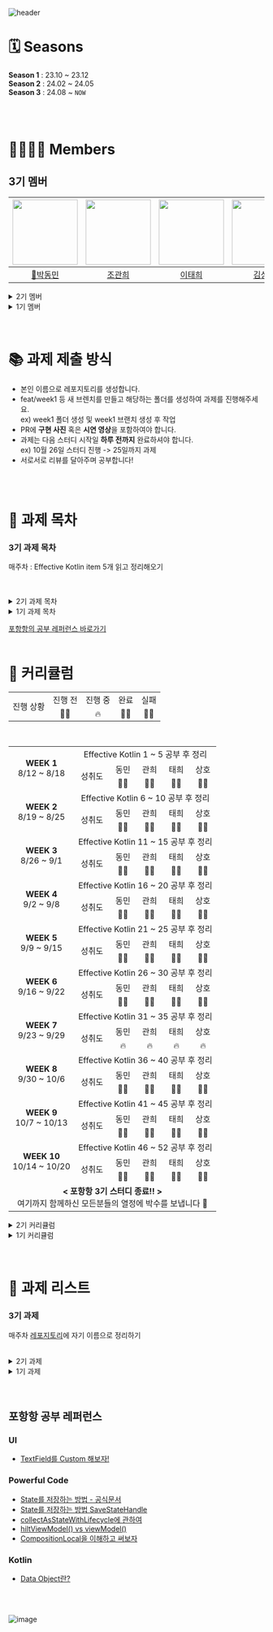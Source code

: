 ![header](https://capsule-render.vercel.app/api?type=waving&color=gradient&animation=twinkling&height=230&text=👋%20포항항%20Study&desc=Team.%20포항항ꉂꉂ(ᵔᗜᵔ*)&fontSize=40&fontAlign=50&fontAlignY=33&descSize=20&descAlign=50&descAlignY=55)  

# 🗓️ Seasons
**Season 1** : 23.10 ~ 23.12   
**Season 2** : 24.02 ~ 24.05   
**Season 3** : 24.08 ~ `NOW`

</br>
</br>

# 👨‍👩‍👧‍👦 Members
## 3기 멤버
|<img src="https://avatars.githubusercontent.com/u/52882799?s=70&v=4" width="128" />|<img src="https://avatars.githubusercontent.com/u/90740783?v=4" width="128" />|<img src="https://avatars.githubusercontent.com/u/98825364?v=4" width="128" />| <img src="https://avatars.githubusercontent.com/u/97405341?v=4" width="128" />|
|:---------:|:---------:|:---------:|:---------:|
|[👑박동민](https://github.com/chattymin)|[조관희](https://github.com/Jokwanhee)|[이태희](https://github.com/taeheeL)|[김상호](https://github.com/Marchbreeze)|

<details>
<summary>2기 멤버</summary>

|<img src="https://avatars.githubusercontent.com/u/52882799?s=70&v=4" width="128" />|<img src="https://avatars.githubusercontent.com/u/91793891?v=4" width="128" />|<img src="https://avatars.githubusercontent.com/u/90740783?v=4" width="128" />|<img src="https://avatars.githubusercontent.com/u/83583757?v=4" width="128" />| <img src="https://avatars.githubusercontent.com/u/98825364?v=4" width="128" />| 
|:---------:|:---------:|:---------:|:---------:|:---------:|
|[👑박동민](https://github.com/chattymin)|[박강희](https://github.com/stellar-halo)|[조관희](https://github.com/Jokwanhee)|[강유리](https://github.com/kangyuri1114)|[이태희](https://github.com/taeheeL)|
</details>

<details>
<summary>1기 멤버</summary>
	
|<img src="https://avatars.githubusercontent.com/u/52882799?s=70&v=4" width="128" />|<img src="https://avatars.githubusercontent.com/u/91793891?v=4" width="128" />|<img src="https://avatars.githubusercontent.com/u/90740783?v=4" width="128" />|<img src="https://avatars.githubusercontent.com/u/83583757?v=4" width="128" />| 
|:---------:|:---------:|:---------:|:---------:|
|[👑박동민](https://github.com/chattymin)|[박강희](https://github.com/stellar-halo)|[조관희](https://github.com/Jokwanhee)|[강유리](https://github.com/kangyuri1114)|
</details>

</br>
</br>

# 📚 과제 제출 방식
- 본인 이름으로 레포지토리를 생성합니다.
- feat/week1 등 새 브렌치를 만들고 해당하는 폴더를 생성하여 과제를 진행해주세요. </br>ex) week1 폴더 생성 및 week1 브랜치 생성 후 작업
- PR에 **구현 사진** 혹은 **시연 영상**을 포함하여야 합니다.
- 과제는 다음 스터디 시작일 **하루 전까지** 완료하셔야 합니다. </br>ex) 10월 26일 스터디 진행 -> 25일까지 과제
- 서로서로 리뷰를 달아주며 공부합니다!   

</br>
</br>

# 🧾 과제 목차
### 3기 과제 목차
매주차 : Effective Kotlin item 5개 읽고 정리해오기   
</br>
</br>


<details>
<summary>2기 과제 목차</summary>

1주차 : [MVI 공부해오기](#1주차-MVI-공부해오기)   
2주차 ~ 3주차 : [MVI + orbit을 적용한 Compose 프로젝트 클론코딩](#2주차-3주차-클론코딩)   
4주차 : [DO SOPT Android 1주차 Migration to Compose + MVI](#4주차-SOPT-1주차-마이그레이션)   
5주차 : [DO SOPT Android 2주차 Migration to Compose + MVI](#5주차-SOPT-2주차-마이그레이션)   
6주차 : [DO SOPT Android 3주차 Migration to Compose + MVI](#6주차-SOPT-3주차-마이그레이션)   
7주차 : [DO SOPT Android 4주차 Migration to Compose + MVI](#7주차-SOPT-4주차-마이그레이션)      
</details>

<details>
<summary>1기 과제 목차</summary>

1주차 : [프로필 카드 구현 ](#1주차-프로필-카드-구현)  
2주차 : [카탈로그 앱 구현 ](#2주차-카탈로그-앱-구현)  
3주차 : [만족도 조사 앱 구현 ](#3주차-만족도-조사-앱-구현)  
4주차 : [만족도 조사 앱 with 애니메이션 ](#4주차-만족도-조사-앱-with-애니메이션)   
6주차 : [rememver vs LivdData ](#6주차-remember-vs-LiveData)   
</details>

[포항항의 공부 레퍼런스 바로가기](#포항항-공부-레퍼런스)
</br>
</br>


# 🤖 커리큘럼
<table align="center" width=100%>
<tr>
	<td rowspan="2" colspan=2 align="center">
		진행 상황
	</td>
		<td align="center">
		진행 전
	</td>
	<td align="center">
		진행 중
	</td>
	<td align="center">
		완료
	</td>
	<td align="center">
		실패
	</td>
</tr>
<tr>
  <td align="center">
		👨‍💻
	</td>
	<td align="center">
		🔥
	</td>
	<td align="center">
		🙆‍♂️
	</td>
	<td align="center">
		🙅‍♀️
	</td>
</tr>
</table>


<table align="center" width=100%>
<tr>
	<td rowspan="3" colspan="2" align="center">
		<b>WEEK 1</b>
		<br>
		 8/12 ~ 8/18
	</td>
	<td colspan="6" align="center">
		 Effective Kotlin 1 ~ 5 공부 후 정리
	</td>
</tr>
<tr>
	<td rowspan="2" colspan=2 align="center">
		성취도
	</td>
		<td align="center">
		동민
	</td>
	<td align="center">
		관희
	</td>
	<td align="center">
		태희
	</td>
	<td align="center">
		상호
	</td>
</tr>
<tr>
  <td align="center">
		🙅‍♀️
	</td>
	<td align="center">
		🙆‍♂️
	</td>
	<td align="center">
		🙆‍♂️
	</td>
	<td align="center">
		🙆‍♂️
	</td>
</tr>
<tr>
	<td rowspan="3" colspan="2" align="center">
		<b>WEEK 2</b>
		<br>
		 8/19 ~ 8/25
	</td>
	<td colspan="6" align="center">
		 Effective Kotlin 6 ~ 10 공부 후 정리
	</td>
</tr>
<tr>
	<td rowspan="2" colspan=2 align="center">
		성취도
	</td>
		<td align="center">
		동민
	</td>
	<td align="center">
		관희
	</td>
	<td align="center">
		태희
	</td>
	<td align="center">
		상호
	</td>
</tr>
<tr>
  <td align="center">
		🙆‍♂️
	</td>
	<td align="center">
		🙆‍♂️
	</td>
	<td align="center">
		🙆‍♂️
	</td>
	<td align="center">
		🙆‍♂️
	</td>
</tr>
<tr>
	<td rowspan="3" colspan="2" align="center">
		<b>WEEK 3</b>
		<br>
		 8/26 ~ 9/1
	</td>
	<td colspan="6" align="center">
		 Effective Kotlin 11 ~ 15 공부 후 정리
	</td>
</tr>
<tr>
	<td rowspan="2" colspan=2 align="center">
		성취도
	</td>
		<td align="center">
		동민
	</td>
	<td align="center">
		관희
	</td>
	<td align="center">
		태희
	</td>
	<td align="center">
		상호
	</td>
</tr>
<tr>
  <td align="center">
		🙆‍♂️
	</td>
	<td align="center">
		🙆‍♂️
	</td>
	<td align="center">
		🙆‍♂️
	</td>
	<td align="center">
		🙆‍♂️
	</td>
</tr>
<tr>
	<td rowspan="3" colspan="2" align="center">
		<b>WEEK 4</b>
		<br>
		 9/2 ~ 9/8
	</td>
	<td colspan="6" align="center">
		 Effective Kotlin 16 ~ 20 공부 후 정리
	</td>
</tr>
<tr>
	<td rowspan="2" colspan=2 align="center">
		성취도
	</td>
		<td align="center">
		동민
	</td>
	<td align="center">
		관희
	</td>
	<td align="center">
		태희
	</td>
	<td align="center">
		상호
	</td>
</tr>
<tr>
  <td align="center">
		🙆‍♂️
	</td>
	<td align="center">
		🙆‍♂️
	</td>
	<td align="center">
		🙆‍♂️
	</td>
	<td align="center">
		🙆‍♂️
	</td>
</tr>
<tr>
	<td rowspan="3" colspan="2" align="center">
		<b>WEEK 5</b>
		<br>
		 9/9 ~ 9/15
	</td>
	<td colspan="6" align="center">
		 Effective Kotlin 21 ~ 25 공부 후 정리
	</td>
</tr>
<tr>
	<td rowspan="2" colspan=2 align="center">
		성취도
	</td>
		<td align="center">
		동민
	</td>
	<td align="center">
		관희
	</td>
	<td align="center">
		태희
	</td>
	<td align="center">
		상호
	</td>
</tr>
<tr>
  <td align="center">
		🙆‍♂️
	</td>
	<td align="center">
		🙆‍♂️
	</td>
	<td align="center">
		🙆‍♂️
	</td>
	<td align="center">
		🙆‍♂️
	</td>
</tr>
<tr>
	<td rowspan="3" colspan="2" align="center">
		<b>WEEK 6</b>
		<br>
		 9/16 ~ 9/22
	</td>
	<td colspan="6" align="center">
		 Effective Kotlin 26 ~ 30 공부 후 정리
	</td>
</tr>
<tr>
	<td rowspan="2" colspan=2 align="center">
		성취도
	</td>
		<td align="center">
		동민
	</td>
	<td align="center">
		관희
	</td>
	<td align="center">
		태희
	</td>
	<td align="center">
		상호
	</td>
</tr>
<tr>
  <td align="center">
		🙆‍♂️
	</td>
	<td align="center">
		🙆‍♂️
	</td>
	<td align="center">
		🙆‍♂️
	</td>
	<td align="center">
		🙆‍♂️
	</td>
</tr>
<tr>
	<td rowspan="3" colspan="2" align="center">
		<b>WEEK 7</b>
		<br>
		 9/23 ~ 9/29
	</td>
	<td colspan="6" align="center">
		 Effective Kotlin 31 ~ 35 공부 후 정리
	</td>
</tr>
<tr>
	<td rowspan="2" colspan=2 align="center">
		성취도
	</td>
		<td align="center">
		동민
	</td>
	<td align="center">
		관희
	</td>
	<td align="center">
		태희
	</td>
	<td align="center">
		상호
	</td>
</tr>
<tr>
  <td align="center">
		🔥
	</td>
	<td align="center">
		🔥
	</td>
	<td align="center">
		🔥
	</td>
	<td align="center">
		🔥
	</td>
</tr>
<tr>
	<td rowspan="3" colspan="2" align="center">
		<b>WEEK 8</b>
		<br>
		 9/30 ~ 10/6
	</td>
	<td colspan="6" align="center">
		 Effective Kotlin 36 ~ 40 공부 후 정리
	</td>
</tr>
<tr>
	<td rowspan="2" colspan=2 align="center">
		성취도
	</td>
		<td align="center">
		동민
	</td>
	<td align="center">
		관희
	</td>
	<td align="center">
		태희
	</td>
	<td align="center">
		상호
	</td>
</tr>
<tr>
  <td align="center">
		👨‍💻
	</td>
	<td align="center">
		👨‍💻
	</td>
	<td align="center">
		👨‍💻
	</td>
	<td align="center">
		👨‍💻
	</td>
</tr>
<tr>
	<td rowspan="3" colspan="2" align="center">
		<b>WEEK 9</b>
		<br>
		 10/7 ~ 10/13
	</td>
	<td colspan="6" align="center">
		 Effective Kotlin 41 ~ 45 공부 후 정리
	</td>
</tr>
<tr>
	<td rowspan="2" colspan=2 align="center">
		성취도
	</td>
		<td align="center">
		동민
	</td>
	<td align="center">
		관희
	</td>
	<td align="center">
		태희
	</td>
	<td align="center">
		상호
	</td>
</tr>
<tr>
  <td align="center">
		👨‍💻
	</td>
	<td align="center">
		👨‍💻
	</td>
	<td align="center">
		👨‍💻
	</td>
	<td align="center">
		👨‍💻
	</td>
</tr>

<tr>
	<td rowspan="3" colspan="2" align="center">
		<b>WEEK 10</b>
		<br>
		 10/14 ~ 10/20
	</td>
	<td colspan="6" align="center">
		 Effective Kotlin 46 ~ 52 공부 후 정리
	</td>
</tr>
<tr>
	<td rowspan="2" colspan=2 align="center">
		성취도
	</td>
		<td align="center">
		동민
	</td>
	<td align="center">
		관희
	</td>
	<td align="center">
		태희
	</td>
	<td align="center">
		상호
	</td>
</tr>
<tr>
  <td align="center">
		👨‍💻
	</td>
	<td align="center">
		👨‍💻
	</td>
	<td align="center">
		👨‍💻
	</td>
	<td align="center">
		👨‍💻
	</td>
</tr>
<tr>
	<td colspan="9" align="center">
		<b>< 포항항 3기 스터디 종료!! ></b>
		<br>
		 여기까지 함께하신 모든분들의 열정에 박수를 보냅니다 👏
	</td>
	<br/>
</tr>
</table>




<details>
<summary>2기 커리큘럼</summary>

<table align="center" width=100%>
<tr>
	<td rowspan="4" colspan="2" align="center">
		<b>WEEK 1</b>
		<br>
		 2/14 ~ 2/23
	</td>
	<td colspan="7" align="center">
		 MVI란 무엇일까? 어떻게 쓰고, 왜 쓰는지 공부해오기
	</td>
</tr>
<tr>
	<td colspan=2 align="center">
		과제
	</td>
	<td colspan=5 align="center">
	  	대면 발표 자료 준비 및 발표
  	</td>
</tr>
<tr>
	<td rowspan="2" colspan=2 align="center">
		성취도
	</td>
		<td align="center">
		동민
	</td>
	<td align="center">
		강희
	</td>
	<td align="center">
		관희
	</td>
	<td align="center">
		유리
	</td>
	<td align="center">
		??
	</td>
</tr>
<tr>
  <td align="center">
		🙆‍♂️
	</td>
	<td align="center">
		🙆‍♂️
	</td>
	<td align="center">
		🙆‍♂️
	</td>
	<td align="center">
		🙆‍♂️
	</td>
	<td align="center">
		??
	</td>
</tr>
<tr>
	<td rowspan="4" colspan="2" align="center">
		<b>WEEK 2 ~ WEEK 3</b>
		<br>
		 2/24 ~ 3/5
	</td>
	<td colspan="7" align="center">
		 Compose + orbit 프로젝트 클론코딩하기
	</td>
</tr>
<tr>
	<td colspan=2 align="center">
		과제
	</td>
	<td colspan=5 align="center">
	  	야무지게 구현해오기
  	</td>
</tr>
<tr>
	<td rowspan="2" colspan=2 align="center">
		성취도
	</td>
		<td align="center">
		동민
	</td>
	<td align="center">
		강희
	</td>
	<td align="center">
		관희
	</td>
	<td align="center">
		유리
	</td>
	<td align="center">
		태희
	</td>
</tr>
<tr>
  <td align="center">
		🙆‍♂️
	</td>
	<td align="center">
		🙅‍♀️
	</td>
	<td align="center">
		🙆‍♂️
	</td>
	<td align="center">
		🙆‍♂️
	</td>
	<td align="center">
		🙅‍♀️
	</td>
</tr>
<tr>
	<td rowspan="4" colspan="2" align="center">
		<b>WEEK 4</b>
		<br>
		 3/6 ~ 3/12
	</td>
	<td colspan="7" align="center">
		 <b>SOPT 1주차</b> 내용 적용하여 Compose + MVI로 코드구현
	</td>
</tr>
<tr>
	<td colspan=2 align="center">
		과제
	</td>
	<td colspan=5 align="center">
	  	야무지게 구현해오기
  	</td>
</tr>
<tr>
	<td rowspan="2" colspan=2 align="center">
		성취도
	</td>
		<td align="center">
		동민
	</td>
	<td align="center">
		강희
	</td>
	<td align="center">
		관희
	</td>
	<td align="center">
		유리
	</td>
	<td align="center">
		태희
	</td>
</tr>
<tr>
  <td align="center">
		🙆‍♂️
	</td>
	<td align="center">
		🙅‍♀️
	</td>
	<td align="center">
		🙆‍♂️
	</td>
	<td align="center">
		🙆‍♂️
	</td>
	<td align="center">
		🙆‍♂️
	</td>
</tr>
<tr>
	<td rowspan="4" colspan="2" align="center">
		<b>WEEK 5</b>
		<br>
		 3/13 ~ 3/19
	</td>
	<td colspan="7" align="center">
		 <b>SOPT 2주차</b> 내용 적용하여 Compose + MVI로 코드구현
	</td>
</tr>
<tr>
	<td colspan=2 align="center">
		과제
	</td>
	<td colspan=5 align="center">
	  	야무지게 구현해오기
  	</td>
</tr>
<tr>
	<td rowspan="2" colspan=2 align="center">
		성취도
	</td>
		<td align="center">
		동민
	</td>
	<td align="center">
		강희
	</td>
	<td align="center">
		관희
	</td>
	<td align="center">
		유리
	</td>
	<td align="center">
		태희
	</td>
</tr>
<tr>
  <td align="center">
		🙆‍♂️
	</td>
	<td align="center">
		🙅‍♀️
	</td>
	<td align="center">
		🙆‍♂️
	</td>
	<td align="center">
		🙆‍♂️
	</td>
	<td align="center">
		🙆‍♂️
	</td>
</tr>
<tr>
	<td rowspan="4" colspan="2" align="center">
		<b>WEEK 6</b>
		<br>
		 3/20 ~ 3/26
	</td>
	<td colspan="7" align="center">
		 <b>SOPT 3주차</b> 내용 적용하여 Compose + MVI로 코드구현
	</td>
</tr>
<tr>
	<td colspan=2 align="center">
		과제
	</td>
	<td colspan=5 align="center">
	  	야무지게 구현해오기
  	</td>
</tr>
<tr>
	<td rowspan="2" colspan=2 align="center">
		성취도
	</td>
		<td align="center">
		동민
	</td>
	<td align="center">
		강희
	</td>
	<td align="center">
		관희
	</td>
	<td align="center">
		유리
	</td>
	<td align="center">
		태희
	</td>
</tr>
<tr>
  <td align="center">
		🙆‍♂️
	</td>
	<td align="center">
		🙅‍♀️
	</td>
	<td align="center">
		🙆‍♂️
	</td>
	<td align="center">
		🙅‍♀️
	</td>
	<td align="center">
		🙆‍♂️
	</td>
</tr>
<tr>
	<td colspan="9" align="center">
		<b>< 중간고사 대비기간></b>
		<br>
		 2주 동안 스터디도 쉬어갑니다 👋🏻
	</td>
	<br/>
</tr>
<tr>
	<td rowspan="4" colspan="2" align="center">
		<b>WEEK 7</b>
		<br>
		 4/10 ~ 4/16
	</td>
	<td colspan="7" align="center">
		 <b>SOPT 4주차</b> 내용 적용하여 Compose + MVI로 코드구현
	</td>
</tr>
<tr>
	<td colspan=2 align="center">
		과제
	</td>
	<td colspan=5 align="center">
	  	야무지게 구현해오기
  	</td>
</tr>
<tr>
	<td rowspan="2" colspan=2 align="center">
		성취도
	</td>
		<td align="center">
		동민
	</td>
	<td align="center">
		강희
	</td>
	<td align="center">
		관희
	</td>
	<td align="center">
		유리
	</td>
	<td align="center">
		태희
	</td>
</tr>
<tr>
  <td align="center">
		🙅‍♀️
	</td>
	<td align="center">
		🙅‍♀️
	</td>
	<td align="center">
		🙆‍♂️
	</td>
	<td align="center">
		🙆‍♂️
	</td>
	<td align="center">
		🙆‍♂️
	</td>
</tr>
<tr>
	<td colspan="9" align="center">
		<b>< 포항항 2기 스터디 종료!! ></b>
		<br>
		 여기까지 함께하신 모든분들의 열정에 박수를 보냅니다 👏
	</td>
	<br/>
</tr>
</table>
</details>

<details>
<summary>1기 커리큘럼</summary>

<table align="center" width=100%>
<tr>
	<td rowspan="4" colspan="2" align="center">
		<b>WEEK 1</b>
		<br>
		 10/11 ~ 10/19
	</td>
	<td colspan="6" align="center">
		 Compose의 기본 컴포넌트들</br>
     Text, Button, Modifier, Surface, Box, Row, Column, BoxWithConstrints, Image, Network Image
	</td>
</tr>
<tr>
	<td colspan=2 align="center">
		과제
	</td>
	<td colspan=4 align="center">
	  	프로필 카드 구현
  	</td>
</tr>
<tr>
	<td rowspan="2" colspan=2 align="center">
		성취도
	</td>
		<td align="center">
		동민
	</td>
	<td align="center">
		강희
	</td>
	<td align="center">
		관희
	</td>
	<td align="center">
		유리
	</td>
</tr>
<tr>
  <td align="center">
		🙆‍♂️
	</td>
	<td align="center">
		🙆‍♂️
	</td>
	<td align="center">
		🙆‍♂️
	</td>
	<td align="center">
		🙆‍♂️
	</td>
</tr>
<tr>
	<td colspan=8>
	</td>
</tr>
<tr>
	<td colspan="8" align="center">
		<b>< 중간고사 대비기간></b>
		<br>
		 1주 동안 스터디도 쉬어갑니다 👋🏻
	</td>
	<br/>
</tr>
<tr>
	<td colspan=11>
	</td>
</tr>
<tr>
	<td rowspan="4" colspan="2" align="center">
		<b>WEEK 2</b>
		<br>
		 10/26 ~ 11/02
	</td>
	<td colspan="6" align="center">
    Recomposition이란?</br>
    Checkbox, TextField, TopAppBar, Slot API, Scaffold 사용법
	</td>
</tr>
<tr>
	<td colspan=2 align="center">
		과제
	</td>
	<td colspan=4 align="center">
		카탈로그 앱 구현하기
  </td>
</tr>
<tr>
	<td rowspan="2" colspan=2 align="center">
		성취도
	</td>
		<td align="center">
		동민
	</td>
	<td align="center">
		강희
	</td>
	<td align="center">
		관희
	</td>
	<td align="center">
		유리
	</td>
</tr>
<tr>
  <td align="center">
		🙆‍♂️
	</td>
	<td align="center">
		🙆‍♂️
	</td>
	<td align="center">
		🙆‍♂️
	</td>
	<td align="center">
		🙆‍♂️
	</td>
</tr>
<tr>
	<td colspan=8>
	</td>
</tr>
<tr>
	<td rowspan="4" colspan="2" align="center">
		<b>WEEK 3</b>
		<br>
		 11/3 ~ 11/9
	</td>
	<td colspan="6" align="center">
    Canvas, Dialog, Custom Dialog</br>
    DropDownMenu, SnackBakr, BottomAppBar
	</td>
</tr>
<tr>
	<td colspan=2 align="center">
		과제
	</td>
	<td colspan=4 align="center">
		만족도 조사 앱 구현하기
  </td>
</tr>
<tr>
	<td rowspan="2" colspan=2 align="center">
		성취도
	</td>
		<td align="center">
		동민
	</td>
	<td align="center">
		강희
	</td>
	<td align="center">
		관희
	</td>
	<td align="center">
		유리
	</td>
</tr>
<tr>
  <td align="center">
		🙆‍♂️
	</td>
	<td align="center">
		🙅‍♀️
	</td>
	<td align="center">
		🙆‍♂️
	</td>
	<td align="center">
		🙆‍♂️
	</td>
</tr>
<tr>
	<td colspan=8>
	</td>
</tr>
<tr>
	<td rowspan="4" colspan="2" align="center">
		<b>WEEK 4</b>
		<br>
		 11/10 ~ 11/16
	</td>
	<td colspan="6" align="center">
     애니메이션</br>
		 State와 State Hoisting
	</td>
</tr>
<tr>
	<td colspan=2 align="center">
		과제
	</td>
	<td colspan=4 align="center">
		만족도 조사 앱 with 애니메이션
  </td>
</tr>
<tr>
	<td rowspan="2" colspan=2 align="center">
		성취도
	</td>
		<td align="center">
		동민
	</td>
	<td align="center">
		강희
	</td>
	<td align="center">
		관희
	</td>
	<td align="center">
		유리
	</td>
</tr>
<tr>
  <td align="center">
		🙆‍♂️
	</td>
	<td align="center">
		🙅‍♀️
	</td>
	<td align="center">
		🙆‍♂️
	</td>
	<td align="center">
		🙆‍♂️
	</td>
</tr>
<tr>
	<td colspan=8>
	</td>
</tr>
<tr>
	<td rowspan="4" colspan="2" align="center">
		<b>WEEK 5</b>
		<br>
		 11/17 ~ 11/23
	</td>
	<td colspan="6" align="center">
		 부수효과 1</br>
     부수효과 2
	</td>
</tr>
<tr>
	<td colspan=2 align="center">
		과제
	</td>
	<td colspan=4 align="center">
	  합동세미나를 위해 쉬어갑니다!
  </td>
</tr>
<tr>
	<td rowspan="2" colspan=2 align="center">
		성취도
	</td>
		<td align="center">
		동민
	</td>
	<td align="center">
		강희
	</td>
	<td align="center">
		관희
	</td>
	<td align="center">
		유리
	</td>
</tr>
<tr>
  <td align="center">
		🙆‍♂️
	</td>
	<td align="center">
		🙆‍♂️
	</td>
	<td align="center">
		🙆‍♂️
	</td>
	<td align="center">
		🙆‍♂️
	</td>
</tr>
<tr>
	<td colspan=8>
	</td>
</tr>
<tr>
	<td rowspan="4" colspan="2" align="center">
		<b>WEEK 6</b>
		<br>
		 11/24 ~ 11/30
	</td>
	<td colspan="6" align="center">
		 ViewModel, LiveData 연동</br>
     CompositionLocal, Theme
	</td>
</tr>
<tr>
	<td colspan=2 align="center">
		과제
	</td>
	<td colspan=4 align="center">
		Jetpack Compose에서 LiveData or Flow를 왜 remember가 있는데 쓸까?
  </td>
</tr>
<tr>
	<td rowspan="2" colspan=2 align="center">
		성취도
	</td>
		<td align="center">
		동민
	</td>
	<td align="center">
		강희
	</td>
	<td align="center">
		관희
	</td>
	<td align="center">
		유리
	</td>
</tr>
<tr>
  <td align="center">
		🙆‍♂️
	</td>
	<td align="center">
		🙆‍♂️
	</td>
	<td align="center">
		🙆‍♂️
	</td>
	<td align="center">
		🙆‍♂️
	</td>
</tr>
<tr>
	<td colspan=8>
	</td>
</tr>
<tr>
	<td rowspan="4" colspan="2" align="center">
		<b>WEEK 7</b>
		<br>
		 12/01 ~ 12/07
	</td>
	<td colspan="6" align="center">
		네비게이션 </br>
    DI(의존성 주입), Unidirectional Data Flow
	</td>
</tr>
<tr>
	<td colspan=2 align="center">
		과제
	</td>
	<td colspan=4 align="center">
		앱잼 야무지게 하고 단톡방에 자랑하기!!
  </td>
</tr>
<tr>
	<td rowspan="2" colspan=2 align="center">
		성취도
	</td>
		<td align="center">
		동민
	</td>
	<td align="center">
		강희
	</td>
	<td align="center">
		관희
	</td>
	<td align="center">
		유리
	</td>
</tr>
<tr>
  <td align="center">
		🔥
	</td>
	<td align="center">
		🔥
	</td>
	<td align="center">
		🔥
	</td>
	<td align="center">
		🔥
	</td>
</tr>
<tr>
	<td colspan=8>
	</td>
</tr>
<tr>
	<td colspan="8" align="center">
		<b>< 스터디 종료!! ></b>
		<br>
		 여기까지 함께하신 모든분들의 열정에 박수를 보냅니다 👏
	</td>
	<br/>
</tr>
<tr>
	<td colspan=8>
	</td>
</tr>
<tr>
	<td rowspan="4" colspan="2" align="center">
		<b>도전과제</b>
		<br>
		 자율 수행
	</td>
	<td colspan="6" align="center">
		 인트로, 수명주기 </br>  
     렌더링 단계, Stability
	</td>
</tr>
<tr>
	<td colspan=2 align="center">
		과제
	</td>
	<td colspan=4 align="center">
		미정
  </td>
</tr>
<tr>
	<td rowspan="2" colspan=2 align="center">
		성취도
	</td>
		<td align="center">
		동민
	</td>
	<td align="center">
		강희
	</td>
	<td align="center">
		관희
	</td>
	<td align="center">
		유리
	</td>
</tr>
<tr>
  <td align="center">
		👨‍💻
	</td>
	<td align="center">
		👩‍💻
	</td>
	<td align="center">
		👨‍💻
	</td>
	<td align="center">
		👩‍💻
	</td>
</tr>
<tr>
	<td colspan=8>
	</td>
</tr>
<tr>
	<td rowspan="4" colspan="2" align="center">
		<b>심화과제</b>
		<br>
		 자율 수행
	</td>
	<td colspan="6" align="center">
		 성능 최적화 실습
	</td>
</tr>
<tr>
	<td colspan=2 align="center">
		과제
	</td>
	<td colspan=4 align="center">
		미정
  </td>
</tr>
<tr>
	<td rowspan="2" colspan=2 align="center">
		성취도
	</td>
		<td align="center">
		동민
	</td>
	<td align="center">
		강희
	</td>
	<td align="center">
		관희
	</td>
	<td align="center">
		유리
	</td>
</tr>
<tr>
  <td align="center">
		👨‍💻
	</td>
	<td align="center">
		👩‍💻
	</td>
	<td align="center">
		👨‍💻
	</td>
	<td align="center">
		👩‍💻
	</td>
</tr>
<tr>
	<td colspan=8>
	</td>
</tr>
</table>

</details>

<br>
<br>

# 🔖 과제 리스트

### 3기 과제
매주차 [레포지토리](https://github.com/Pohanghang-Compose/EffectiveKotlin)에 자기 이름으로 정리하기
</br>
</br>


<details>
<summary>2기 과제</summary>

### 1주차 MVI 공부해오기
[동민 : MVI란 무엇일까?](https://buttered-joggers-9b8.notion.site/1-MVI-ed19c06a33094f6893692ebf7e0efa37?pvs=4)   
[강희 : 나도한다. MVI](https://buttered-joggers-9b8.notion.site/MVI-00451c637f964fff8c51cfea8deca32f?pvs=4)   
[관희 : MVI](https://buttered-joggers-9b8.notion.site/MVI-0cca9eb47f2141e8a0b52aa333a8f5a3?pvs=4)   
[유리 : MVI에 대해서](https://buttered-joggers-9b8.notion.site/1-MVI-2069c3a821804e42b94875711f46dd81?pvs=4)    
</br>
</br>
</br>

### 2주차 3주차 클론코딩
[Orbit MVI](https://orbit-mvi.org/)공부해오기[(github)](https://github.com/orbit-mvi/orbit-mvi)   
[MVI Project](https://github.com/kaleidot725/Jetpack-Compose-Orbit-MVI-Demo) 클론 코딩 하기   

koin -> Hilt 마이그레이션은 자유!   
예시는 멀티모듈을 사용했지만, 싱글모듈로 구현해도 됩니다   

</br>

조관희의 꿀팁공유   
- [intent Deep Dive with Orbit DSL](https://buttered-joggers-9b8.notion.site/intent-Deep-Dive-with-Orbit-DSL-947901f21b16431d87aa5fdb89c858ba?pvs=4)
- [reduce Deep Dive with Orbit DSL](https://buttered-joggers-9b8.notion.site/reduce-Deep-Dive-with-Orbit-DSL-e5bc40bade624643a75774427402f2d2?pvs=4)
- [postSideEffect Deep Dive with Orbit DSL](https://buttered-joggers-9b8.notion.site/postSideEffect-Deep-Dive-with-Orbit-DSL-f05b8aa7cd804f2bb562fce830520f23?pvs=4)

</br>
</br>

### 4주차 SOPT 1주차 마이그레이션
![image](https://github.com/Pohanghang-Compose/.github/assets/52882799/9a9e0328-5173-424b-b2ce-e0cb2b7a3f26)
![image](https://github.com/Pohanghang-Compose/.github/assets/52882799/30e5c27e-7638-4b47-b7bd-7b4597d202cb)
![image](https://github.com/Pohanghang-Compose/.github/assets/52882799/db7f9ddd-c433-4568-8cf9-41bbcebe4304)
</br>
</br>
</br>

### 5주차 SOPT 2주차 마이그레이션
![스크린샷 2024-03-13 오후 10 13 42](https://github.com/Pohanghang-Compose/.github/assets/52882799/802d8625-a858-41f8-89de-822705e17f49)
![스크린샷 2024-03-13 오후 10 13 06](https://github.com/Pohanghang-Compose/.github/assets/52882799/1e69597e-a28d-49b5-989c-c152077bf223)
</br>
</br>
</br>

### 6주차 SOPT 3주차 마이그레이션
<img width="756" alt="image" src="https://github.com/Pohanghang-Compose/.github/assets/52882799/36513043-0301-4483-9510-c67799fa3dc6">    

이것만 하면 아쉽겠죠!   
기존 코드들 야무지게 정리하고 MVI스럽게!!!   
레퍼런스 많이많이 찾아보고 오깅~
</br>
</br>
</br>

### 7주차 SOPT 4주차 마이그레이션
<img width="718" alt="image" src="https://github.com/Pohanghang-Compose/.github/assets/52882799/634f2560-425f-4cf1-8552-54fafe6afe9a">   

[링크](https://reqres.in/)에 있는 api를 활용하기.   
서버통신의 경우 방법은 자유입니다. ex) enqueue, hilt, repository pattern 등...   
단, mvi스럽게 짜는 것이 과제입니다!

</details>

<details>
<summary>1기 과제</summary>

### 1주차 프로필 카드 구현 
<img width="480" alt="compose 과제" src="https://github.com/Pohanghang-Compose/.github/assets/52882799/70cca1a8-ae47-40ec-af23-456a1f875ea2">  
<br>

조건   
위 프로필 카드 클론코딩하기   
이미지는 [coil 라이브러리](https://github.com/coil-kt/coil) 활용하여 이미지 로딩하기!   
<br>
<br>

### 2주차 카탈로그 앱 구현   
https://github.com/Pohanghang-Compose/.github/assets/52882799/3b5b5e25-6b4b-4b1b-80e9-4c92ad7f49ec


구현 조건  
1. Card 레이아웃을 활용해서 화면 구성하기
2. item 객체를 만들고, 객체 배열을 만들기
3. LazyColumn과 item 배열을 활용하여 영상과 비슷한 카탈로그 만들기~
4. 이미지는 coil 라이브러리를 활용해서!!!
</br>
화면에 들어가는 내용은 자유! 단, 최소 이미지와 텍스트는 들어가야함!  

</br>
</br>  

### 3주차 만족도 조사 앱 구현   
https://github.com/Pohanghang-Compose/.github/assets/52882799/20ac7b2a-92bb-41f2-bfd7-e3ac513a7680

구현 조건  
1. Canvas를 활용하여 custom ProgrgrassBar 구현
2. Dialog 사용
3. DropDownMenu 구현
4. 해당 기술을 사용했다면 나머진 자유!!

</br>
</br>  

### 4주차 만족도 조사 앱 with 애니메이션   
https://github.com/Pohanghang-Compose/.github/assets/52882799/11798891-e199-4544-864a-b517b82f7759

구현 조건
1. 3주차 과제를 활용하여 Dailog가 아닌 메인화면에 그대로 나타나게 할 것
2. 별점을 선택할 시 별이 **좌측에서 우측으로** 하나씩 나타나야하고, CustomProgressBar도 **실시간으로 조금씩** 변경되어야함.
3. 별점을 5점에서 1점으로 변경하였을 때 **우측에서 좌측으로** 하나씩 줄어들어야한다. 당연히 점수도 정상적으로 반영돼야겠죠?   

<br>
<br>


### 6주차 rememver vs LivdData 
Compose에는 remember가 있는데 왜 Flow랑 LiveData를 쓸까?   
확실한 근거와 함께 조사해오기!!   

</details>
<br>
<br>

## 포항항 공부 레퍼런스
### UI
- [TextField를 Custom 해보자!](https://medium.com/sungbinland/jetpack-compose-%EB%82%98%EB%A7%8C%EC%9D%98-textfield-%EB%A7%8C%EB%93%A4%EA%B8%B0-1d117b37d2a7)

### Powerful Code 
- [State를 저장하는 방법 - 공식문서](https://developer.android.com/jetpack/compose/state-saving)
- [State를 저장하는 방법 SaveStateHandle](https://pluu.github.io/blog/android/2020/02/20/savedstatehandle/)
- [collectAsStateWithLifecycle에 관하여](https://medium.com/hongbeomi-dev/jetpack-compose%EC%97%90%EC%84%9C-flow%EB%A5%BC-%EC%95%88%EC%A0%84%ED%95%98%EA%B2%8C-%EC%82%AC%EC%9A%A9%ED%95%98%EA%B8%B0-a394a679909b)
- [hiltViewModel() vs viewModel()](https://medium.com/kenneth-android/compose-hiltviewmodel-%EA%B3%BC-viewmodel-%EC%B0%A8%EC%9D%B4-6d5412efcb19)
- [CompositionLocal을 이해하고 써보자](https://naemamdaelo.tistory.com/entry/Android-Jetpack-Comopse%EC%9D%98-CompositionLocal%EC%9D%84-%EC%9D%B4%ED%95%B4%ED%95%98%EA%B3%A0-%EC%8D%A8%EB%B3%B4%EC%9E%90)

### Kotlin
- [Data Object란?](https://twozerozero.medium.com/%EC%BD%94%ED%8B%80%EB%A6%B0-1-9-0-%EB%B6%80%ED%84%B0-%EC%B6%94%EA%B0%80%EB%90%9C-data-object-%ED%83%80%EC%9E%85-%EC%95%8C%EC%95%84%EB%B3%B4%EA%B8%B0-b22d9ab1d0eb)

<br>
<br>

![image](https://github.com/Pohanghang-Compose/.github/assets/52882799/9de39917-1fe3-42d7-8dea-6cf35622728b)
